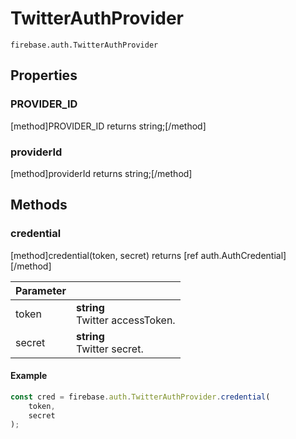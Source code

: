 # TwitterAuthProvider

```
firebase.auth.TwitterAuthProvider
```

## Properties

### PROVIDER_ID
[method]PROVIDER_ID returns string;[/method]

### providerId
[method]providerId returns string;[/method]

## Methods

### credential
[method]credential(token, secret) returns [ref auth.AuthCredential][/method]

| Parameter |         |
| --------- | ------- |
| token  | **string** <br /> Twitter accessToken. |
| secret  | **string** <br /> Twitter secret. |

#### Example

```js
const cred = firebase.auth.TwitterAuthProvider.credential(
    token,
    secret
);
```
